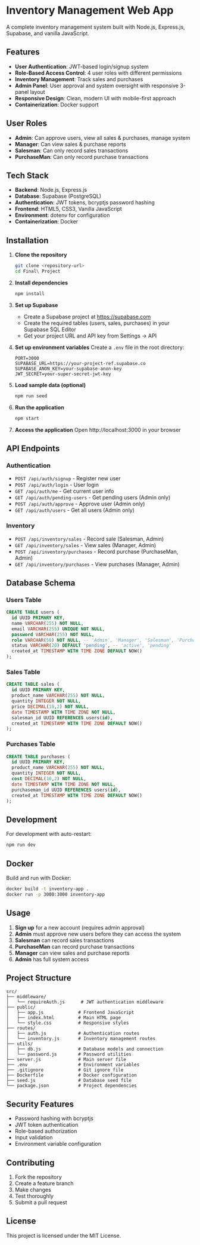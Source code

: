 # Inventory Management Web App

A complete inventory management system built with Node.js, Express.js, Supabase, and vanilla JavaScript.

## Features

- **User Authentication**: JWT-based login/signup system
- **Role-Based Access Control**: 4 user roles with different permissions
- **Inventory Management**: Track sales and purchases
- **Admin Panel**: User approval and system oversight with responsive 3-panel layout
- **Responsive Design**: Clean, modern UI with mobile-first approach
- **Containerization**: Docker support

## User Roles

- **Admin**: Can approve users, view all sales & purchases, manage system
- **Manager**: Can view sales & purchase reports  
- **Salesman**: Can only record sales transactions
- **PurchaseMan**: Can only record purchase transactions

## Tech Stack

- **Backend**: Node.js, Express.js
- **Database**: Supabase (PostgreSQL)
- **Authentication**: JWT tokens, bcryptjs password hashing
- **Frontend**: HTML5, CSS3, Vanilla JavaScript
- **Environment**: dotenv for configuration
- **Containerization**: Docker

## Installation

1. **Clone the repository**
   ```bash
   git clone <repository-url>
   cd Final\ Project
   ```

2. **Install dependencies**
   ```bash
   npm install
   ```

3. **Set up Supabase**
   - Create a Supabase project at https://supabase.com
   - Create the required tables (users, sales, purchases) in your Supabase SQL Editor
   - Get your project URL and API key from Settings → API

4. **Set up environment variables**
   Create a `.env` file in the root directory:
   ```
   PORT=3000
   SUPABASE_URL=https://your-project-ref.supabase.co
   SUPABASE_ANON_KEY=your-supabase-anon-key
   JWT_SECRET=your-super-secret-jwt-key
   ```

5. **Load sample data (optional)**
   ```bash
   npm run seed
   ```

6. **Run the application**
   ```bash
   npm start
   ```

7. **Access the application**
   Open http://localhost:3000 in your browser

## API Endpoints

### Authentication
- `POST /api/auth/signup` - Register new user
- `POST /api/auth/login` - User login
- `GET /api/auth/me` - Get current user info
- `GET /api/auth/pending-users` - Get pending users (Admin only)
- `POST /api/auth/approve` - Approve user (Admin only)
- `GET /api/auth/users` - Get all users (Admin only)

### Inventory
- `POST /api/inventory/sales` - Record sale (Salesman, Admin)
- `GET /api/inventory/sales` - View sales (Manager, Admin)
- `POST /api/inventory/purchases` - Record purchase (PurchaseMan, Admin)
- `GET /api/inventory/purchases` - View purchases (Manager, Admin)

## Database Schema

### Users Table
```sql
CREATE TABLE users (
  id UUID PRIMARY KEY,
  name VARCHAR(255) NOT NULL,
  email VARCHAR(255) UNIQUE NOT NULL,
  password VARCHAR(255) NOT NULL,
  role VARCHAR(50) NOT NULL, -- 'Admin', 'Manager', 'Salesman', 'PurchaseMan'
  status VARCHAR(20) DEFAULT 'pending', -- 'active', 'pending'
  created_at TIMESTAMP WITH TIME ZONE DEFAULT NOW()
);
```

### Sales Table
```sql
CREATE TABLE sales (
  id UUID PRIMARY KEY,
  product_name VARCHAR(255) NOT NULL,
  quantity INTEGER NOT NULL,
  price DECIMAL(10,2) NOT NULL,
  date TIMESTAMP WITH TIME ZONE NOT NULL,
  salesman_id UUID REFERENCES users(id),
  created_at TIMESTAMP WITH TIME ZONE DEFAULT NOW()
);
```

### Purchases Table
```sql
CREATE TABLE purchases (
  id UUID PRIMARY KEY,
  product_name VARCHAR(255) NOT NULL,
  quantity INTEGER NOT NULL,
  cost DECIMAL(10,2) NOT NULL,
  date TIMESTAMP WITH TIME ZONE NOT NULL,
  purchaseman_id UUID REFERENCES users(id),
  created_at TIMESTAMP WITH TIME ZONE DEFAULT NOW()
);
```

## Development

For development with auto-restart:
```bash
npm run dev
```

## Docker

Build and run with Docker:
```bash
docker build -t inventory-app .
docker run -p 3000:3000 inventory-app
```

## Usage

1. **Sign up** for a new account (requires admin approval)
2. **Admin** must approve new users before they can access the system
3. **Salesman** can record sales transactions
4. **PurchaseMan** can record purchase transactions  
5. **Manager** can view sales and purchase reports
6. **Admin** has full system access

## Project Structure

```
src/
├── middleware/
│   └── requireAuth.js      # JWT authentication middleware
├── public/
│   ├── app.js             # Frontend JavaScript
│   ├── index.html         # Main HTML page
│   └── style.css          # Responsive styles
├── routes/
│   ├── auth.js            # Authentication routes
│   └── inventory.js       # Inventory management routes
├── utils/
│   ├── db.js              # Database models and connection
│   └── password.js        # Password utilities
├── server.js              # Main server file
├── .env                   # Environment variables
├── .gitignore             # Git ignore file
├── Dockerfile             # Docker configuration
├── seed.js                # Database seed file
└── package.json           # Project dependencies
```

## Security Features

- Password hashing with bcryptjs
- JWT token authentication
- Role-based authorization
- Input validation
- Environment variable configuration

## Contributing

1. Fork the repository
2. Create a feature branch
3. Make changes
4. Test thoroughly
5. Submit a pull request

## License

This project is licensed under the MIT License.